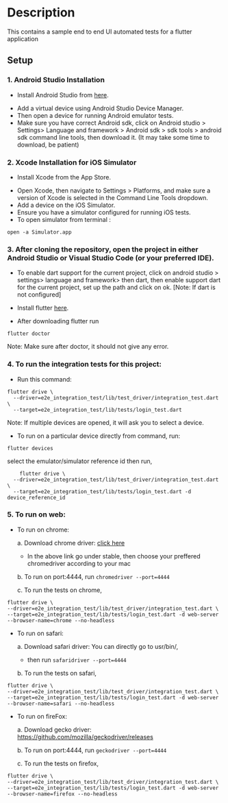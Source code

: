 # Description
This contains a sample end to end UI automated tests for a flutter application

## Setup

### 1. Android Studio Installation

* Install Android Studio from [here](https://developer.android.com/studio).

- Add a virtual device using Android Studio Device Manager.
- Then open a device for running Android emulator tests.
- Make sure you have correct Android sdk, click on
  Android studio > Settings> Language and framework > Android sdk > sdk tools > android sdk command line tools, then download it. (It may take some time to download, be patient)


### 2. Xcode Installation for iOS Simulator

* Install Xcode from the App Store.

- Open Xcode, then navigate to Settings > Platforms, and make sure a version of Xcode is selected in the Command Line Tools dropdown.
- Add a device on the iOS Simulator.
- Ensure you have a simulator configured for running iOS tests.
- To open simulator from terminal :

````
open -a Simulator.app
````

### 3. After cloning the repository, open the project in either Android Studio or Visual Studio Code (or your preferred IDE).

* To enable dart support for the current project, click on android studio > settings> language and framework> then dart, then enable support dart for the current project, set up the path and click on ok. [Note: If dart is not configured]

* Install flutter [here](https://docs.flutter.dev/get-started/install).

- After downloading flutter run
````
flutter doctor 
````

Note: Make sure after doctor, it should not give any error.

### 4. To run the integration tests for this project:

- Run this command:

````
flutter drive \
  --driver=e2e_integration_test/lib/test_driver/integration_test.dart \
  --target=e2e_integration_test/lib/tests/login_test.dart         
````
Note: If multiple devices are opened, it will ask you to select a device.

- To run on a particular device directly from command, run:
````
flutter devices
````

select the emulator/simulator reference id then run,

````                                               
    flutter drive \                                              
  --driver=e2e_integration_test/lib/test_driver/integration_test.dart \
  --target=e2e_integration_test/lib/tests/login_test.dart -d device_reference_id
````

### 5. To run on web:

* To run on chrome:

  a. Download chrome driver: [click here](https://googlechromelabs.github.io/chrome-for-testing/)
    - In the above link go under stable, then choose your preffered chromedriver according to your mac

  b. To run on port:4444, run
  ```` chromedriver --port=4444 ````

  c. To run the tests on chrome,

````
flutter drive \
--driver=e2e_integration_test/lib/test_driver/integration_test.dart \
--target=e2e_integration_test/lib/tests/login_test.dart -d web-server --browser-name=chrome --no-headless
````

* To run on safari:

  a. Download safari driver: You can directly go to usr/bin/,
    - then run ```` safaridriver --port=4444 ````

  b. To run the tests on safari,

````
flutter drive \
--driver=e2e_integration_test/lib/test_driver/integration_test.dart \
--target=e2e_integration_test/lib/tests/login_test.dart -d web-server --browser-name=safari --no-headless
````

* To run on fireFox:

  a. Download gecko driver: https://github.com/mozilla/geckodriver/releases

  b. To run on port:4444, run
  ```` geckodriver --port=4444 ````

  c. To run the tests on firefox,

````
flutter drive \
--driver=e2e_integration_test/lib/test_driver/integration_test.dart \
--target=e2e_integration_test/lib/tests/login_test.dart -d web-server --browser-name=firefox --no-headless
````

